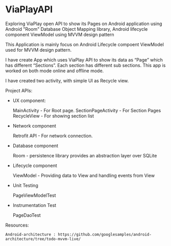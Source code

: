# ViaPlayAPI
Exploring ViaPlay open API to show its Pages on Android application  using Android "Room"  Database Object Mapping library, Android lifecycle component ViewModel using MVVM design pattern

This Application is mainly focus on Android Lifecycle compoent ViewModel used for MVVM design pattern.

I have create App which uses ViaPlay API to show its data as “Page” which has different “Sections”. Each section has different sub sections. This app is worked on both mode online and offline mode.

I have created two activity, with simple UI as Recycle view.

Project APIs:

- UX component:

    MainActivity - For Root page.
    SectionPageActivity - For Section Pages
    RecycleView - For showing section list

- Network component

    Retrofit API - For network connection.

- Database component

    Room - persistence library provides an abstraction layer over SQLite

- Lifecycle component 

    ViewModel - Providing data to View and handling events from View

- Unit Testing

    PageViewModelTest

- Instrumentation Test

    PageDaoTest 



Resources:

    Android-architecture : https://github.com/googlesamples/android-architecture/tree/todo-mvvm-live/




